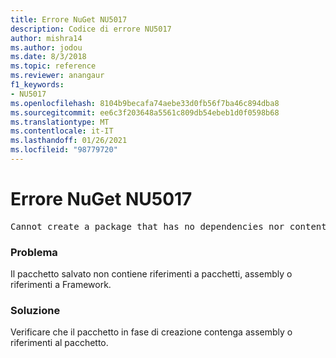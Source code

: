 ```yaml
---
title: Errore NuGet NU5017
description: Codice di errore NU5017
author: mishra14
ms.author: jodou
ms.date: 8/3/2018
ms.topic: reference
ms.reviewer: anangaur
f1_keywords:
- NU5017
ms.openlocfilehash: 8104b9becafa74aebe33d0fb56f7ba46c894dba8
ms.sourcegitcommit: ee6c3f203648a5561c809db54ebeb1d0f0598b68
ms.translationtype: MT
ms.contentlocale: it-IT
ms.lasthandoff: 01/26/2021
ms.locfileid: "98779720"
---
```

# <a name="nuget-error-nu5017"></a>Errore NuGet NU5017
<pre>Cannot create a package that has no dependencies nor content.</pre>

### <a name="issue"></a>Problema

Il pacchetto salvato non contiene riferimenti a pacchetti, assembly o riferimenti a Framework.


### <a name="solution"></a>Soluzione

Verificare che il pacchetto in fase di creazione contenga assembly o riferimenti al pacchetto.

